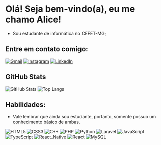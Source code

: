 
# Olá! Seja bem-vindo(a), eu me chamo Alice! 
- Sou estudante de informática no CEFET-MG;

## Entre em contato comigo:

[![Gmail](https://img.shields.io/badge/-Gmail-3F8A9B?style=for-the-badge&logo=gmail&logoColor=FFF)](mailto:aliceparttrab@gmail.com)
[![Instagram](https://img.shields.io/badge/Instagram-3F8A9B?style=for-the-badge&logo=instagram&logoColor=FFF)](https://www.instagram.com/Amorais19/)
[![LinkedIn](https://img.shields.io/badge/LinkedIn-3F8A9B?style=for-the-badge&logo=linkedin&logoColor=FFF)](https://www.linkedin.com/in/alice-de-morais-53a226293/)

## GitHub Stats

![GitHub Stats](https://github-readme-stats.vercel.app/api?username=Amorais19&theme=transparent&bg_color=3F8A9B&border_color=3F8A9B&show_icons=true&icon_color=FFF&title_color=FFF&text_color=FFF&hide=stars)
![Top Langs](https://github-readme-stats-git-masterrstaa-rickstaa.vercel.app/api/top-langs/?username=Amorais19&layout=compact&bg_color=3F8A9B&border_color=3F8A9B&title_color=FFF&text_color=FFF)

## Habilidades:

- Vale lembrar que ainda sou estudante, portanto, somente possuo um conhecimento básico de ambas.

![HTML5](https://img.shields.io/badge/HTML5-3F8A9B?style=for-the-badge&logo=html5&logoColor=FFF)
![CSS3](https://img.shields.io/badge/CSS3-3F8A9B?style=for-the-badge&logo=css3&logoColor=FFF)
![C++](https://img.shields.io/badge/C%2B%2B-3F8A9B?style=for-the-badge&logo=c%2B%2B&logoColor=FFF)
![PHP](https://img.shields.io/badge/php-3F8A9B?style=for-the-badge&logo=php&logoColor=FFF)
![Python](https://img.shields.io/badge/Python-3F8A9B?style=for-the-badge&logo=python&logoColor=FFF)
![Laravel](https://img.shields.io/badge/Laravel-3F8A9B?style=for-the-badge&logo=laravel&logoColor=FFF)
![JavaScript](https://img.shields.io/badge/JavaScript-3F8A9B?style=for-the-badge&logo=javascript&logoColor=FFF)
![TypeScript](https://img.shields.io/badge/TypeScript-3F8A9B?style=for-the-badge&logo=typescript&logoColor=FFF)
![React_Native](https://img.shields.io/badge/React_Native-3F8A9B?style=for-the-badge&logo=react&native&logoColor=FFF)
![React](https://img.shields.io/badge/React-3F8A9B?style=for-the-badge&logo=react&logoColor=FFF)
![MySQL](https://img.shields.io/badge/MySQL-3F8A9B?style=for-the-badge&logo=mysql&logoColor=FFF)

